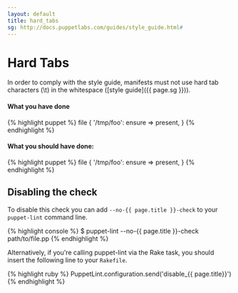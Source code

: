 ```yaml
---
layout: default
title: hard_tabs
sg: http://docs.puppetlabs.com/guides/style_guide.html#
---
```


# Hard Tabs

In order to comply with the style guide, manifests must not use hard tab
characters (\t) in the whitespace ([style guide]({{ page.sg }})).

#### What you have done
{% highlight puppet %}
file { '/tmp/foo':
        ensure => present,
}
{% endhighlight %}

#### What you should have done:
{% highlight puppet %}
file { '/tmp/foo':
  ensure => present,
}
{% endhighlight %}

## Disabling the check

To disable this check you can add `--no-{{ page.title }}-check` to your
`puppet-lint` command line.

{% highlight console %}
$ puppet-lint --no-{{ page.title }}-check path/to/file.pp
{% endhighlight %}

Alternatively, if you're calling puppet-lint via the Rake task, you should
insert the following line to your `Rakefile`.

{% highlight ruby %}
PuppetLint.configuration.send('disable_{{ page.title}}')
{% endhighlight %}
